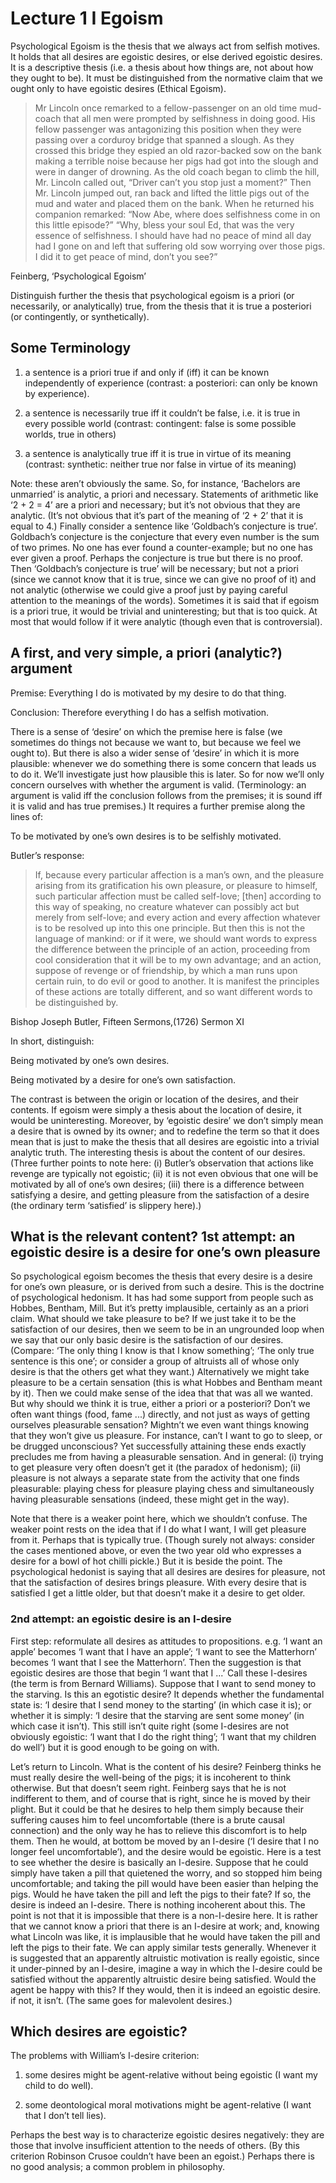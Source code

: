 # Lecture 1 I Egoism 

Psychological Egoism is the thesis that we always act from selfish motives. It holds that all desires are egoistic desires, or else derived egoistic desires. It is a descriptive thesis (i.e. a thesis about how things are, not about how they ought to be). It must be distinguished from the normative claim that we ought only to have egoistic desires (Ethical Egoism). 

> Mr Lincoln once remarked to a fellow-passenger on an old time mud-coach that all men were prompted by selfishness in doing good. His fellow passenger was antagonizing this position when they were passing over a corduroy bridge that spanned a slough. As they crossed this bridge they espied an old razor-backed sow on the bank making a terrible noise because her pigs had got into the slough and were in danger of drowning. As the old coach began to climb the hill, Mr. Lincoln called out, “Driver can’t you stop just a moment?” Then Mr. Lincoln jumped out, ran back and lifted the little pigs out of the mud and water and placed them on the bank. When he returned his companion remarked: “Now Abe, where does selfishness come in on this little episode?” “Why, bless your soul Ed, that was the very essence of selfishness. I should have had no peace of mind all day had I gone on and left that suffering old sow worrying over those pigs. I did it to get peace of mind, don’t you see?” 

Feinberg, ‘Psychological Egoism’ 

Distinguish further the thesis that psychological egoism is a priori (or necessarily, or analytically) true, from the thesis that it is true a posteriori (or contingently, or synthetically). 

## Some Terminology 

1. a sentence is a priori true if and only if (iff) it can be known independently of experience (contrast: a posteriori: can only be known by experience). 

1. a sentence is necessarily true iff it couldn’t be false, i.e. it is true in every possible world (contrast: contingent: false is some possible worlds, true in others) 

1. a sentence is analytically true iff it is true in virtue of its meaning (contrast: synthetic: neither true nor false in virtue of its meaning) 

Note: these aren’t obviously the same. So, for instance, ‘Bachelors are unmarried’ is analytic, a priori and necessary. Statements of arithmetic like ‘2 + 2 = 4’ are a priori and necessary; but it’s not obvious that they are analytic. (It’s not obvious that it’s part of the meaning of ‘2 + 2’ that it is equal to 4.) Finally consider a sentence like ‘Goldbach’s conjecture is true’. Goldbach’s conjecture is the conjecture that every even number is the sum of two primes. No one has ever found a counter-example; but no one has ever given a proof. Perhaps the conjecture is true but there is no proof. Then ‘Goldbach’s conjecture is true’ will be necessary; but not a priori (since we cannot know that it is true, since we can give no proof of it) and not analytic (otherwise we could give a proof just by paying careful attention to the meanings of the words). Sometimes it is said that if egoism is a priori true, it would be trivial and uninteresting; but that is too quick. At most that would follow if it were analytic (though even that is controversial). 

## A first, and very simple, a priori (analytic?) argument 

Premise: Everything I do is motivated by my desire to do that thing.

Conclusion: Therefore everything I do has a selfish motivation. 

There is a sense of ‘desire’ on which the premise here is false (we sometimes do things not because we want to, but because we feel we ought to). But there is also a wider sense of ‘desire’ in which it is more plausible: whenever we do something there is some concern that leads us to do it. We’ll investigate just how plausible this is later. So for now we’ll only concern ourselves with whether the argument is valid. (Terminology: an argument is valid iff the conclusion follows from the premises; it is sound iff it is valid and has true premises.) It requires a further premise along the lines of: 

To be motivated by one’s own desires is to be selfishly motivated. 

Butler’s response: 

>If, because every particular affection is a man’s own, and the pleasure arising from its gratification his own pleasure, or pleasure to himself, such particular affection must be called self-love; [then] according to this way of speaking, no creature whatever can possibly act but merely from self-love; and every action and every affection whatever is to be resolved up into this one principle. But then this is not the language of mankind: or if it were, we should want words to express the difference between the principle of an action, proceeding from cool consideration that it will be to my own advantage; and an action, suppose of revenge or of friendship, by which a man runs upon certain ruin, to do evil or good to another. It is manifest the principles of these actions are totally different, and so want different words to be distinguished by. 

Bishop Joseph Butler, Fifteen Sermons,(1726) Sermon XI 

In short, distinguish: 

Being motivated by one’s own desires. 

Being motivated by a desire for one’s own satisfaction. 

The contrast is between the origin or location of the desires, and their contents. If egoism were simply a thesis about the location of desire, it would be uninteresting. Moreover, by ‘egoistic desire’ we don’t simply mean a desire that is owned by its owner; and to redefine the term so that it does mean that is just to make the thesis that all desires are egoistic into a trivial analytic truth. The interesting thesis is about the content of our desires. (Three further points to note here: (i) Butler’s observation that actions like revenge are typically not egoistic; (ii) it is not even obvious that one will be motivated by all of one’s own desires; (iii) there is a difference between satisfying a desire, and getting pleasure from the satisfaction of a desire (the ordinary term ‘satisfied’ is slippery here).) 

## What is the relevant content? 1st attempt: an egoistic desire is a desire for one’s own pleasure 

So psychological egoism becomes the thesis that every desire is a desire for one’s own pleasure, or is derived from such a desire. This is the doctrine of psychological hedonism. It has had some support from people such as Hobbes, Bentham, Mill. But it’s pretty implausible, certainly as an a priori claim. What should we take pleasure to be? If we just take it to be the satisfaction of our desires, then we seem to be in an ungrounded loop when we say that our only basic desire is the satisfaction of our desires. (Compare: ‘The only thing I know is that I know something’; ‘The only true sentence is this one’; or consider a group of altruists all of whose only desire is that the others get what they want.) Alternatively we might take pleasure to be a certain sensation (this is what Hobbes and Bentham meant by it). Then we could make sense of the idea that that was all we wanted. But why should we think it is true, either a priori or a posteriori? Don’t we often want things (food, fame ...) directly, and not just as ways of getting ourselves pleasurable sensation? Mightn’t we even want things knowing that they won’t give us pleasure. For instance, can’t I want to go to sleep, or be drugged unconscious? Yet successfully attaining these ends exactly precludes me from having a pleasurable sensation. And in general: (i) trying to get pleasure very often doesn’t get it (the paradox of hedonism); (ii) pleasure is not always a separate state from the activity that one finds pleasurable: playing chess for pleasure  playing chess and simultaneously having pleasurable sensations (indeed, these might get in the way). 

Note that there is a weaker point here, which we shouldn’t confuse. The weaker point rests on the idea that if I do what I want, I will get pleasure from it. Perhaps that is typically true. (Though surely not always: consider the cases mentioned above, or even the two year old who expresses a desire for a bowl of hot chilli pickle.) But it is beside the point. The psychological hedonist is saying that all desires are desires for pleasure, not that the satisfaction of desires brings pleasure. With every desire that is satisfied I get a little older, but that doesn’t make it a desire to get older. 

### 2nd attempt: an egoistic desire is an I-desire 

First step: reformulate all desires as attitudes to propositions. e.g. ‘I want an apple’ becomes ‘I want that I have an apple’; ‘I want to see the Matterhorn’ becomes ‘I want that I see the Matterhorn’. Then the suggestion is that egoistic desires are those that begin ‘I want that I ...’ Call these I-desires (the term is from Bernard Williams). Suppose that I want to send money to the starving. Is this an egotistic desire? It depends whether the fundamental state is: ‘I desire that I send money to the starting’ (in which case it is); or whether it is simply: ‘I desire that the starving are sent some money’ (in which case it isn’t). This still isn’t quite right (some I-desires are not obviously egoistic: ‘I want that I do the right thing’; ‘I want that my children do well’) but it is good enough to be going on with. 

Let’s return to Lincoln. What is the content of his desire? Feinberg thinks he must really desire the well-being of the pigs; it is incoherent to think otherwise. But that doesn’t seem right. Feinberg says that he is not indifferent to them, and of course that is right, since he is moved by their plight. But it could be that he desires to help them simply because their suffering causes him to feel uncomfortable (there is a brute causal connection) and the only way he has to relieve this discomfort is to help them. Then he would, at bottom be moved by an I-desire (‘I desire that I no longer feel uncomfortable’), and the desire would be egoistic. Here is a test to see whether the desire is basically an I-desire. Suppose that he could simply have taken a pill that quietened the worry, and so stopped him being uncomfortable; and taking the pill would have been easier than helping the pigs. Would he have taken the pill and left the pigs to their fate? If so, the desire is indeed an I-desire. There is nothing incoherent about this. The point is not that it is impossible that there is a non-I-desire here. It is rather that we cannot know a priori that there is an I-desire at work; and, knowing what Lincoln was like, it is implausible that he would have taken the pill and left the pigs to their fate. We can apply similar tests generally. Whenever it is suggested that an apparently altruistic motivation is really egoistic, since it under-pinned by an I-desire, imagine a way in which the I-desire could be satisfied without the apparently altruistic desire being satisfied. Would the agent be happy with this? If they would, then it is indeed an egoistic desire. if not, it isn’t. (The same goes for malevolent desires.) 

## Which desires are egoistic? 

The problems with William’s I-desire criterion: 

1. some desires might be agent-relative without being egoistic (I want my child to do well). 

1. some deontological moral motivations might be agent-relative (I want that I don’t tell lies). 

Perhaps the best way is to characterize egoistic desires negatively: they are those that involve insufficient attention to the needs of others. (By this criterion Robinson Crusoe couldn’t have been an egoist.) Perhaps there is no good analysis; a common problem in philosophy. 
